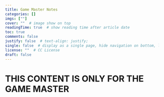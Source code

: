 ```yaml
---
title: Game Master Notes
categories: []
imgs: [""]
cover: ""  # image show on top
readingTime: true  # show reading time after article date
toc: true
comments: false
justify: false  # text-align: justify;
single: false  # display as a single page, hide navigation on bottom, like as about page.
license: ""  # CC License
draft: false
---
```


# THIS CONTENT IS ONLY FOR THE GAME MASTER
